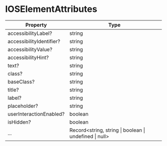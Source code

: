 # IOSElementAttributes

| Property                 | Type                                                    |
| ------------------------ | ------------------------------------------------------- |
| accessibilityLabel?      | string                                                  |
| accessibilityIdentifier? | string                                                  |
| accessibilityValue?      | string                                                  |
| accessibilityHint?       | string                                                  |
| text?                    | string                                                  |
| class?                   | string                                                  |
| baseClass?               | string                                                  |
| title?                   | string                                                  |
| label?                   | string                                                  |
| placeholder?             | string                                                  |
| userInteractionEnabled?  | boolean                                                 |
| isHidden?                | boolean                                                 |
| ...                      | Record\<string, string \| boolean \| undefined \| null> |
